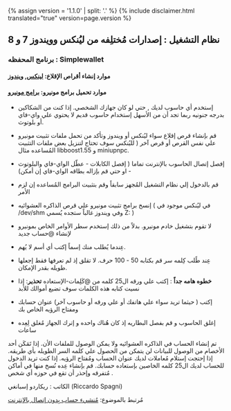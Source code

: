 {% assign version = '1.1.0' | split: '.' %}
{% include disclaimer.html translated="true" version=page.version %}
## نظام التشغيل : إصدارات مُختلِفه من ليُنكس وويندوز 7 و 8

### برنامج المحفظه : Simplewallet

#### موارد إنشاء أقراص الإقلاع:  [لينكس](http://www.pendrivelinux.com/),       [ويندوز](https://www.microsoft.com/en-us/download/windows-usb-dvd-download-tool)

#### موارد تحميل برامج مونيرو:  [برامج مونيرو](https://getmonero.org/downloads/)

- إستخدم أي حاسوب لديك , حتي لو كان جهازك الشخصي. إذا كنت من الشكاكين بدرجه جنونيه ربما تجد أن من الأسهل إستخدام حاسوب قديم لا يحتوي علي واي-فاي أو بلوتوث.

- قم بإنشاء قرص إقلاع سواء ليُنكس أو ويندوز وتأكد من تحمل ملفات تثبيت مونيرو علي نفس القرص أو قرص آخر ( لليُنكس سوف تحتاج لتنزيل بعض ملفات التثبيت المُساعده مثال libboost1.55 و miniupnpc.

- إفصل إتصال الحاسوب بالإنترنت تماما ( إفصل الكابلات - عطّل الواي-فاي والبلوتوث - او حتي قم بإزاله بطاقه الواي-فاي إن أمكن)

- قم بالدخول إلي نظام التشغيل المُجهز سابقاً وقم بتثبيت البرامج المُساعده إن لزم الأمر

- إنسخ برامج تثبيت مونيرو علي قرص الذاكره العشوائيه ( في ليُنكس موجود في /dev/shm وفي ويندوز غالباً ستجده يُسمي Z: )

- لا تقوم بتشغيل خادم مونيرو. بدلاً من ذلك إستخدم سطر الأوامر الخاص بمونيرو لإنشاء @حساب جديد

- عِندما يُطلب منك إسماً إكتب أي أسم لا يُهم.

- عِند طًلب كِلمه سر قم بكتابه 50 - 100 حرف. لا تقلق إذ لم تعرفها فقط إجعلها طويله بقدر الإمكان.

- **خطوه هامه جداً** : إكتب علي ورقه ال25 كلمه من @كَلِمات-الإستعاده
**تحذير**: إذا نسيت كتابه هذه الكلمات سوف تضيع أموالك للأبد

- إكتب ( حيثما تريد سواء علي هاتفك أو علي ورقه أو حاسوب آخر) عنوان حسابك ومفتاح الرؤيه الخاص بك

- إغلق الحاسوب و قم بفصل البطاريه إذ كان هُناك واحده و إترك الجهاز مُغلق لِعِده ساعات

تم إنشاء الحساب في الذاكره العشوائيه ولا يمكن الوصول للملفات الأن. إذا تَمَكَن أحد الأخصام من الوصول للبيانات لن يتمكن من الحصول علي كلمه السر الطويله بأي طريقه. إذا إحتجت إستلام مُعاملات لديك عنوان الحساب ومُفتاح الرؤيه. إذا كنت تريد الدخول للحساب لديك ال25 كلمه الخاصين بإستعاده حسابك. قم بإنشاء عِده نُسخ منها في أماكن مُتفرقه وإحذر أن تقع في حوزه أي شخص .

الكاتب : ريكاردو إسبانغي (Riccardo Spagni)

مُرتبط بالموضوع:  [مُنشيء حساب بِدون إتصال بالإنترنت](http://moneroaddress.org/)
